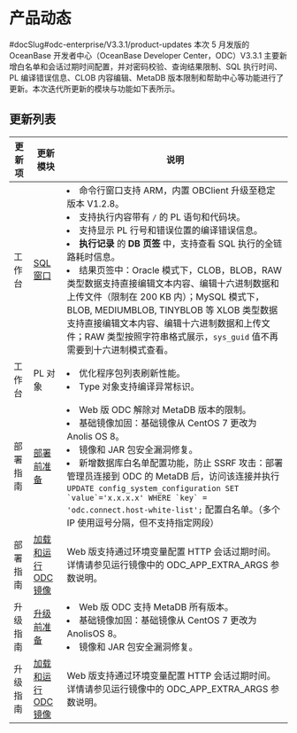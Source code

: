产品动态 
=========================
#docSlug#odc-enterprise/V3.3.1/product-updates
本次 5 月发版的 OceanBase 开发者中心（OceanBase Developer Center，ODC）V3.3.1 主要新增白名单和会话过期时间配置，并对密码校验、查询结果限制、SQL 执行时间、PL 编译错误信息、CLOB 内容编辑、MetaDB 版本限制和帮助中心等功能进行了更新。本次迭代所更新的模块与功能如下表所示。

更新列表 
-------------------------



| 更新项  |                            更新模块                             |                                                                                                                                                                                                                                                                                                                                                  说明                                                                                                                                                                                                                                                                                                                                                  |
|------|-------------------------------------------------------------|------------------------------------------------------------------------------------------------------------------------------------------------------------------------------------------------------------------------------------------------------------------------------------------------------------------------------------------------------------------------------------------------------------------------------------------------------------------------------------------------------------------------------------------------------------------------------------------------------------------------------------------------------------------------------------------------------|
| 工作台  | [SQL 窗口](../7.client-odc-user-guide/4.client-odc-use-workspace/2.client-odc-sql-window.md)       | <li> 命令行窗口支持 ARM，内置 OBClient 升级至稳定版本 V1.2.8。   <li> 支持执行内容带有 `/` 的 PL 语句和代码块。</li>   <li> 支持显示 PL 行号和错误位置的编译错误信息。</li>  <li> **执行记录** 的 **DB 页签** 中，支持查看 SQL 执行的全链路耗时信息。</li>  <li> 结果页签中：Oracle 模式下，CLOB，BLOB，RAW 类型数据支持直接编辑文本内容、编辑十六进制数据和上传文件（限制在 200 KB 内）；MySQL 模式下，BLOB, MEDIUMBLOB, TINYBLOB 等 XLOB 类型数据支持直接编辑文本内容、编辑十六进制数据和上传文件；RAW 类型按照字符串格式展示，`sys_guid` 值不再需要到十六进制模式查看。</li>     |
| 工作台  | PL 对象                                                       | <li> 优化程序包列表刷新性能。</li>    <li> Type 对象支持编译异常标识。</li>                                                                                  |
| 部署指南 | [部署前准备](../8.deployment-guide/2.preparations-before-deployment.md)        |<li> Web 版 ODC 解除对 MetaDB 版本的限制。</li>   <li>  基础镜像加固：基础镜像从 CentOS 7 更改为 Anolis OS 8。</li>    <li> 镜像和 JAR 包安全漏洞修复。</li>   <li> 新增数据库白名单配置功能，防止 SSRF 攻击：部署管理员连接到 ODC 的 MetaDB 后，访问该连接并执行 ``UPDATE config_system_configuration SET `value`='x.x.x.x' WHERE `key` = 'odc.connect.host-white-list';`` 配置白名单。（多个 IP 使用逗号分隔，但不支持指定网段） </li>                                                                                                                                                                                                                                              |
| 部署指南 | [加载和运行 ODC 镜像](../8.deployment-guide/3.deploy-a-single-odc-node/2.load-and-run-single-odc-images.md) | Web 版支持通过环境变量配置 HTTP 会话过期时间。 详情请参见运行镜像中的 ODC_APP_EXTRA_ARGS 参数说明。                                                                                                                                                                                                                                                                                                                                                                                                                                                                                                                                                                                                                    |
| 升级指南 | [升级前准备](../9.upgrade-guide/2.preparation-for-upgrade.md)        | <li> Web 版 ODC 支持 MetaDB 所有版本。</li>   <li> 基础镜像加固：基础镜像从 CentOS 7 更改为 AnolisOS 8。</li>    <li> 镜像和 JAR 包安全漏洞修复。  </li>                                                                                                                                                                                                                                                                                                                                                                                                                                                                                      |
| 升级指南 | [加载和运行 ODC 镜像](../9.upgrade-guide/3.upgrade-single-node-odc/3.upgrade-guide-load-and-run-single-odc-images.md) | Web 版支持通过环境变量配置 HTTP 会话过期时间。 详情请参见运行镜像中的 ODC_APP_EXTRA_ARGS 参数说明。                                                                                                                                                                                                                                                                                                                                                                                                                                                                                                                                                                                                                    |


